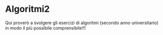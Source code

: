 # Algoritmi2
Qui proverò a svolgere gli esercizi di algoritmi (secondo anno 
universitario) in modo il più possibile comprensibile!!!
